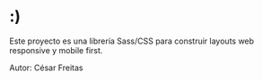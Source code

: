 # :)
Este proyecto es una librería Sass/CSS para construir layouts web responsive y mobile first.

Autor: César Freitas